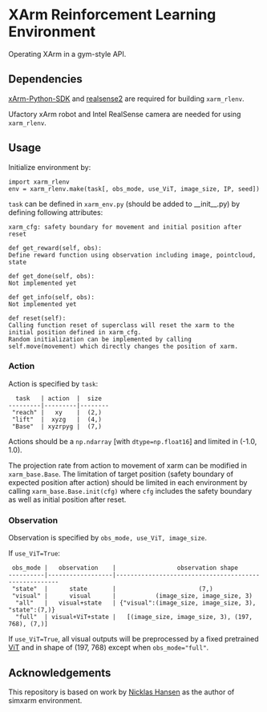 # XArm Reinforcement Learning Environment
Operating XArm in a gym-style API.

## Dependencies
[xArm-Python-SDK](https://github.com/xArm-Developer/xArm-Python-SDK) and [realsense2](https://pypi.org/project/pyrealsense2/) are required for building ```xarm_rlenv```.

Ufactory xArm robot and Intel RealSense camera are needed for using ```xarm_rlenv```.

## Usage
Initialize environment by:
```
import xarm_rlenv
env = xarm_rlenv.make(task[, obs_mode, use_ViT, image_size, IP, seed])
```
```task``` can be defined in ```xarm_env.py``` (should be added to \_\_init__.py) by defining following attributes:
```
xarm_cfg: safety boundary for movement and initial position after reset
```
```
def get_reward(self, obs):
Define reward function using observation including image, pointcloud, state
```
```
def get_done(self, obs):
Not implemented yet
```
```
def get_info(self, obs):
Not implemented yet
```
```
def reset(self):
Calling function reset of superclass will reset the xarm to the initial position defined in xarm_cfg. 
Random initialization can be implemented by calling self.move(movement) which directly changes the position of xarm.
```
### Action
Action is specified by ```task```:

```
  task   | action  |  size
---------|---------|--------
 "reach" |   xy    |  (2,)
 "lift"  |  xyzg   |  (4,)
 "Base"  | xyzrpyg |  (7,)
```
Actions should be a ```np.ndarray``` [with ```dtype=np.float16```] and limited in (-1.0, 1.0).

The projection rate from action to movement of xarm can be modified in ```xarm_base.Base```. The limitation of target position (safety boundary of expected position after action) should be limited in each environment by calling  ```xarm_base.Base.init(cfg)``` where ```cfg``` includes the safety boundary as well as initial position after reset.

### Observation
Observation is specified by ```obs_mode, use_ViT, image_size```.

If ```use_ViT=True```:
```
 obs_mode |   observation    |                 observation shape
----------|------------------|------------------------------------------------------
 "state"  |      state       |                       (7,)
 "visual" |      visual      |           (image_size, image_size, 3)
  "all"   |   visual+state   | {"visual":(image_size, image_size, 3), "state":(7,)}
  "full"  | visual+ViT+state |   [(image_size, image_size, 3), (197, 768), (7,)]
```
If ```use_ViT=True```, all visual outputs will be preprocessed by a fixed pretrained [ViT](https://huggingface.co/google/vit-base-patch16-224) and in shape of (197, 768) except when ```obs_mode="full"```.

## Acknowledgements
This repository is based on work by [Nicklas Hansen](https://nicklashansen.github.io/) as the author of simxarm environment.
